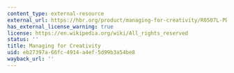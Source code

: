 ```yaml
---
content_type: external-resource
external_url: https://hbr.org/product/managing-for-creativity/R0507L-PDF-ENG
has_external_license_warning: true
license: https://en.wikipedia.org/wiki/All_rights_reserved
status: ''
title: Managing for Creativity
uid: eb27397a-66fc-4914-a4ef-5d99b3a54be8
wayback_url: ''
---
```


